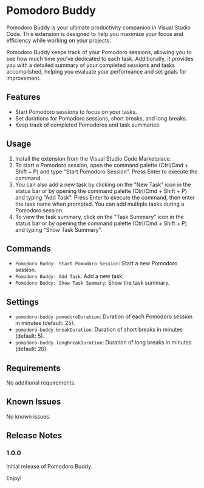 # Pomodoro Buddy

Pomodoro Buddy is your ultimate productivity companion in Visual Studio Code. This extension is designed to help you maximize your focus and efficiency while working on your projects.

Pomodoro Buddy keeps track of your Pomodoro sessions, allowing you to see how much time you've dedicated to each task. Additionally, it provides you with a detailed summary of your completed sessions and tasks accomplished, helping you evaluate your performance and set goals for improvement.

## Features

- Start Pomodoro sessions to focus on your tasks.
- Set durations for Pomodoro sessions, short breaks, and long breaks.
- Keep track of completed Pomodoros and task summaries.

## Usage

1. Install the extension from the Visual Studio Code Marketplace.
2. To start a Pomodoro session, open the command palette (Ctrl/Cmd + Shift + P) and type "Start Pomodoro Session". Press Enter to execute the command.
3. You can also add a new task by clicking on the "New Task" icon in the status bar or by opening the command palette (Ctrl/Cmd + Shift + P) and typing "Add Task". Press Enter to execute the command, then enter the task name when prompted. You can add multiple tasks during a Pomodoro session.
4. To view the task summary, click on the "Task Summary" icon in the status bar or by opening the command palette (Ctrl/Cmd + Shift + P) and typing "Show Task Summary".

## Commands

- `Pomodoro Buddy: Start Pomodoro Session`: Start a new Pomodoro session.
- `Pomodoro Buddy: Add Task`: Add a new task.
- `Pomodoro Buddy: Show Task Summary`: Show the task summary.

## Settings

- `pomodoro-buddy.pomodoroDuration`: Duration of each Pomodoro session in minutes (default: 25).
- `pomodoro-buddy.breakDuration`: Duration of short breaks in minutes (default: 5).
- `pomodoro-buddy.longBreakDuration`: Duration of long breaks in minutes (default: 20).

## Requirements

No additional requirements.

## Known Issues

No known issues.

## Release Notes

### 1.0.0

Initial release of Pomodoro Buddy.

Enjoy!
